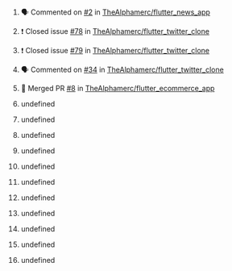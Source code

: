 1. 🗣 Commented on [#2](https://github.com//TheAlphamerc/flutter_news_app/issues/2) in [TheAlphamerc/flutter_news_app](https://github.com//TheAlphamerc/flutter_news_app)



2. ❗️ Closed issue [#78](https://github.com//TheAlphamerc/flutter_twitter_clone/issues/78) in [TheAlphamerc/flutter_twitter_clone](https://github.com//TheAlphamerc/flutter_twitter_clone)
3. ❗️ Closed issue [#79](https://github.com//TheAlphamerc/flutter_twitter_clone/issues/79) in [TheAlphamerc/flutter_twitter_clone](https://github.com//TheAlphamerc/flutter_twitter_clone)
4. 🗣 Commented on [#34](https://github.com//TheAlphamerc/flutter_twitter_clone/issues/34) in [TheAlphamerc/flutter_twitter_clone](https://github.com//TheAlphamerc/flutter_twitter_clone)

5. 🎉 Merged PR [#8](https://github.com//TheAlphamerc/flutter_ecommerce_app/pull/8) in [TheAlphamerc/flutter_ecommerce_app](https://github.com//TheAlphamerc/flutter_ecommerce_app)

6. undefined
7. undefined
8. undefined
9. undefined
10. undefined
11. undefined
12. undefined

13. undefined
14. undefined

15. undefined

16. undefined
